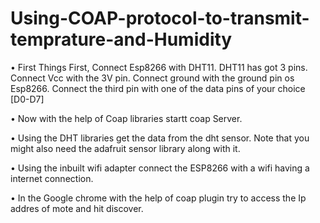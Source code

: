 # Using-COAP-protocol-to-transmit-temprature-and-Humidity

• First Things First, Connect Esp8266 with DHT11. DHT11 has got 3 pins. Connect Vcc with the 3V pin.
Connect ground with the ground pin os Esp8266. Connect the third pin with one of the data pins of your
choice [D0-D7]

• Now with the help of Coap libraries startt coap Server.

• Using the DHT libraries get the data from the dht sensor. Note that you might also need the adafruit
sensor library along with it.

• Using the inbuilt wifi adapter connect the ESP8266 with a wifi having a internet connection.

• In the Google chrome with the help of coap plugin try to access the Ip addres of mote and hit discover.

